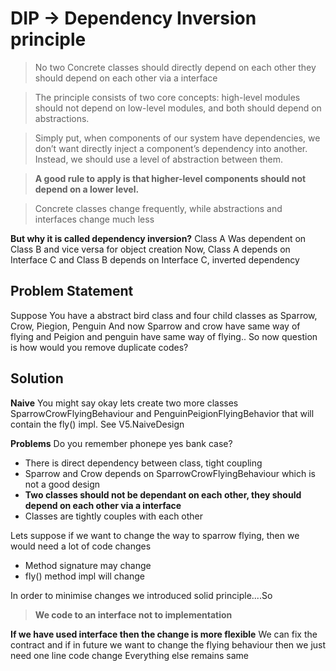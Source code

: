 # DIP ->  Dependency Inversion principle

> No two Concrete classes should directly depend on each other they should depend on each other via a interface

> The principle consists of two core concepts: high-level modules should not depend on low-level modules, 
> and both should depend on abstractions.

> Simply put, when components of our system have dependencies, we don’t want directly inject a component’s dependency into another. 
> Instead, we should use a level of abstraction between them.

> **A good rule to apply is that higher-level components should not depend on a lower level.**

> Concrete classes change frequently, while abstractions and interfaces change much less

**But why it is called dependency inversion?**
Class A Was dependent on Class B and vice versa for object creation
Now, Class A depends on Interface C and Class B depends on Interface C, inverted dependency


## Problem Statement
Suppose You have a abstract bird class and four child classes as Sparrow, Crow, Piegion, Penguin
And now Sparrow and crow have same way of flying and Peigion and penguin have same way of flying..
So now question is how would you remove duplicate codes?

## Solution
**Naive**
You might say okay lets create two more classes SparrowCrowFlyingBehaviour and PenguinPeigionFlyingBehavior
that will contain the fly() impl. See V5.NaiveDesign


**Problems**
Do you remember phonepe yes bank case?
- There is direct dependency between class, tight coupling
- Sparrow and Crow depends on SparrowCrowFlyingBehaviour which is not a good design
- **Two classes should not be dependant on each other, they should depend on each other via a interface**
- Classes are tightly couples with each other

Lets suppose if we want to change the way to sparrow flying, then we would need a lot of code changes
- Method signature may change
- fly() method impl will change

In order to minimise changes we introduced solid principle....So

> **We code to an interface not to implementation**

**If we have used interface then the change is more flexible**
We can fix the contract and if in future we want to change the flying behaviour then we just need one line code change
Everything else remains same

